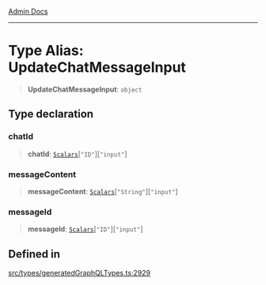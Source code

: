 [Admin Docs](/)

***

# Type Alias: UpdateChatMessageInput

> **UpdateChatMessageInput**: `object`

## Type declaration

### chatId

> **chatId**: [`Scalars`](Scalars.md)\[`"ID"`\]\[`"input"`\]

### messageContent

> **messageContent**: [`Scalars`](Scalars.md)\[`"String"`\]\[`"input"`\]

### messageId

> **messageId**: [`Scalars`](Scalars.md)\[`"ID"`\]\[`"input"`\]

## Defined in

[src/types/generatedGraphQLTypes.ts:2929](https://github.com/Suyash878/talawa-api/blob/cfd688207611ba245c99edd8dbaccb2cdbf6a043/src/types/generatedGraphQLTypes.ts#L2929)
